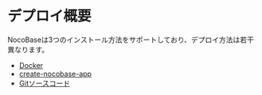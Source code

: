 # デプロイ概要

NocoBaseは3つのインストール方法をサポートしており、デプロイ方法は若干異なります。

- [Docker](./docker-compose.md)
- [create-nocobase-app](./create-nocobase-app.md)
- [Gitソースコード](./git-clone.md)

